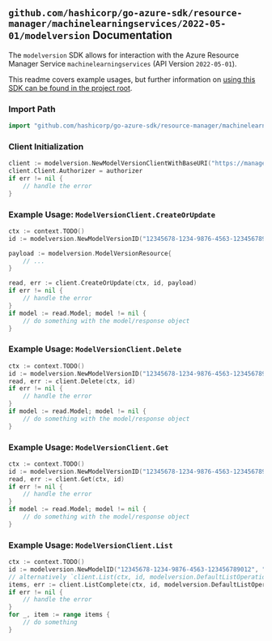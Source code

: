 
## `github.com/hashicorp/go-azure-sdk/resource-manager/machinelearningservices/2022-05-01/modelversion` Documentation

The `modelversion` SDK allows for interaction with the Azure Resource Manager Service `machinelearningservices` (API Version `2022-05-01`).

This readme covers example usages, but further information on [using this SDK can be found in the project root](https://github.com/hashicorp/go-azure-sdk/tree/main/docs).

### Import Path

```go
import "github.com/hashicorp/go-azure-sdk/resource-manager/machinelearningservices/2022-05-01/modelversion"
```


### Client Initialization

```go
client := modelversion.NewModelVersionClientWithBaseURI("https://management.azure.com")
client.Client.Authorizer = authorizer
if err != nil {
	// handle the error
}
```


### Example Usage: `ModelVersionClient.CreateOrUpdate`

```go
ctx := context.TODO()
id := modelversion.NewModelVersionID("12345678-1234-9876-4563-123456789012", "example-resource-group", "workspaceValue", "nameValue", "versionValue")

payload := modelversion.ModelVersionResource{
	// ...
}

read, err := client.CreateOrUpdate(ctx, id, payload)
if err != nil {
	// handle the error
}
if model := read.Model; model != nil {
	// do something with the model/response object
}
```


### Example Usage: `ModelVersionClient.Delete`

```go
ctx := context.TODO()
id := modelversion.NewModelVersionID("12345678-1234-9876-4563-123456789012", "example-resource-group", "workspaceValue", "nameValue", "versionValue")
read, err := client.Delete(ctx, id)
if err != nil {
	// handle the error
}
if model := read.Model; model != nil {
	// do something with the model/response object
}
```


### Example Usage: `ModelVersionClient.Get`

```go
ctx := context.TODO()
id := modelversion.NewModelVersionID("12345678-1234-9876-4563-123456789012", "example-resource-group", "workspaceValue", "nameValue", "versionValue")
read, err := client.Get(ctx, id)
if err != nil {
	// handle the error
}
if model := read.Model; model != nil {
	// do something with the model/response object
}
```


### Example Usage: `ModelVersionClient.List`

```go
ctx := context.TODO()
id := modelversion.NewModelID("12345678-1234-9876-4563-123456789012", "example-resource-group", "workspaceValue", "nameValue")
// alternatively `client.List(ctx, id, modelversion.DefaultListOperationOptions())` can be used to do batched pagination
items, err := client.ListComplete(ctx, id, modelversion.DefaultListOperationOptions())
if err != nil {
	// handle the error
}
for _, item := range items {
	// do something
}
```
